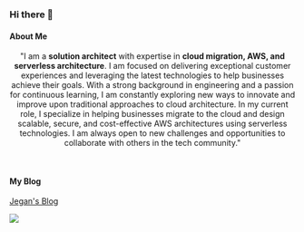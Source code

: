 ### Hi there 👋

#### About Me
<div align="center">
  
"I am a **solution architect** with expertise in **cloud migration, AWS, and serverless architecture**. I am focused on delivering exceptional customer experiences and leveraging the latest technologies to help businesses achieve their goals. With a strong background in engineering and a passion for continuous learning, I am constantly exploring new ways to innovate and improve upon traditional approaches to cloud architecture. In my current role, I specialize in helping businesses migrate to the cloud and design scalable, secure, and cost-effective AWS architectures using serverless technologies. I am always open to new challenges and opportunities to collaborate with others in the tech community."

<br>  
  
</div>

#### My Blog

[Jegan's Blog ](https://cloudjourney.weebly.com/)


<img 
   src="https://github-readme-stats.vercel.app/api?username=pnjegan&show_icons=true&theme=tokyonight" 
/>
<!--
**pnjegan/pnjegan** is a ✨ _special_ ✨ repository because its `README.md` (this file) appears on your GitHub profile.


